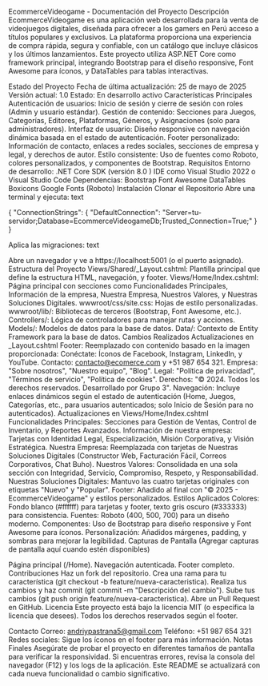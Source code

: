 EcommerceVideogame - Documentación del Proyecto
Descripción
EcommerceVideogame es una aplicación web desarrollada para la venta de videojuegos digitales, diseñada para ofrecer a los gamers en Perú acceso a títulos populares y exclusivos. La plataforma proporciona una experiencia de compra rápida, segura y confiable, con un catálogo que incluye clásicos y los últimos lanzamientos. Este proyecto utiliza ASP.NET Core como framework principal, integrando Bootstrap para el diseño responsive, Font Awesome para íconos, y DataTables para tablas interactivas.

Estado del Proyecto
Fecha de última actualización: 25 de mayo de 2025
Versión actual: 1.0
Estado: En desarrollo activo
Características Principales
Autenticación de usuarios: Inicio de sesión y cierre de sesión con roles (Admin y usuario estándar).
Gestión de contenido: Secciones para Juegos, Categorías, Editores, Plataformas, Géneros, y Asignaciones (solo para administradores).
Interfaz de usuario: Diseño responsive con navegación dinámica basada en el estado de autenticación.
Footer personalizado: Información de contacto, enlaces a redes sociales, secciones de empresa y legal, y derechos de autor.
Estilo consistente: Uso de fuentes como Roboto, colores personalizados, y componentes de Bootstrap.
Requisitos
Entorno de desarrollo:
.NET Core SDK (versión 8.0 )
IDE como Visual Studio 2022 o Visual Studio Code
Dependencias:
Bootstrap
Font Awesome
DataTables
Boxicons
Google Fonts (Roboto)
Instalación
Clonar el Repositorio
Abre una terminal y ejecuta:
text

{
  "ConnectionStrings": {
    "DefaultConnection": "Server=tu-servidor;Database=EcommerceVideogameDb;Trusted_Connection=True;"
  }
}

Aplica las migraciones:
text

Abre un navegador y ve a https://localhost:5001 (o el puerto asignado).
Estructura del Proyecto
Views/Shared/_Layout.cshtml: Plantilla principal que define la estructura HTML, navegación, y footer.
Views/Home/Index.cshtml: Página principal con secciones como Funcionalidades Principales, Información de la empresa, Nuestra Empresa, Nuestros Valores, y Nuestras Soluciones Digitales.
wwwroot/css/site.css: Hojas de estilo personalizadas.
wwwroot/lib/: Bibliotecas de terceros (Bootstrap, Font Awesome, etc.).
Controllers/: Lógica de controladores para manejar rutas y acciones.
Models/: Modelos de datos para la base de datos.
Data/: Contexto de Entity Framework para la base de datos.
Cambios Realizados
Actualizaciones en _Layout.cshtml
Footer: Reemplazado con contenido basado en la imagen proporcionada:
Conéctate: Íconos de Facebook, Instagram, LinkedIn, y YouTube.
Contacto: contacto@ecomerce.com y +51 987 654 321.
Empresa: "Sobre nosotros", "Nuestro equipo", "Blog".
Legal: "Política de privacidad", "Términos de servicio", "Política de cookies".
Derechos: "© 2024. Todos los derechos reservados. Desarrollado por Grupo 3".
Navegación: Incluye enlaces dinámicos según el estado de autenticación (Home, Juegos, Categorías, etc., para usuarios autenticados; solo Inicio de Sesión para no autenticados).
Actualizaciones en Views/Home/Index.cshtml
Funcionalidades Principales: Secciones para Gestión de Ventas, Control de Inventario, y Reportes Avanzados.
Información de nuestra empresa: Tarjetas con Identidad Legal, Especialización, Misión Corporativa, y Visión Estratégica.
Nuestra Empresa: Reemplazada con tarjetas de Nuestras Soluciones Digitales (Constructor Web, Facturación Fácil, Correos Corporativos, Chat Buho).
Nuestros Valores: Consolidada en una sola sección con Integridad, Servicio, Compromiso, Respeto, y Responsabilidad.
Nuestras Soluciones Digitales: Mantuvo las cuatro tarjetas originales con etiquetas "Nuevo" y "Popular".
Footer: Añadido al final con "© 2025 - EcommerceVideogame" y estilos personalizados.
Estilos Aplicados
Colores: Fondo blanco (#ffffff) para tarjetas y footer, texto gris oscuro (#333333) para consistencia.
Fuentes: Roboto (400, 500, 700) para un diseño moderno.
Componentes: Uso de Bootstrap para diseño responsive y Font Awesome para íconos.
Personalización: Añadidos márgenes, padding, y sombras para mejorar la legibilidad.
Capturas de Pantalla
(Agregar capturas de pantalla aquí cuando estén disponibles)

Página principal (/Home).
Navegación autenticada.
Footer completo.
Contribuciones
Haz un fork del repositorio.
Crea una rama para tu característica (git checkout -b feature/nueva-caracteristica).
Realiza tus cambios y haz commit (git commit -m "Descripción del cambio").
Sube tus cambios (git push origin feature/nueva-caracteristica).
Abre un Pull Request en GitHub.
Licencia
Este proyecto está bajo la licencia MIT (o especifica la licencia que desees). Todos los derechos reservados según el footer.

Contacto
Correo: andriypastrana5@gmail.com
Teléfono: +51 987 654 321
Redes sociales: Sigue los íconos en el footer para más información.
Notas Finales
Asegúrate de probar el proyecto en diferentes tamaños de pantalla para verificar la responsividad.
Si encuentras errores, revisa la consola del navegador (F12) y los logs de la aplicación.
Este README se actualizará con cada nueva funcionalidad o cambio significativo.
